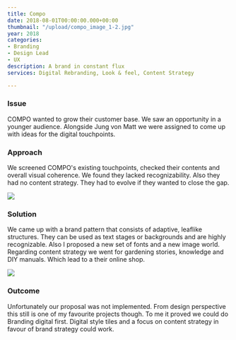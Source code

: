 ```yaml
---
title: Compo
date: 2018-08-01T00:00:00.000+00:00
thumbnail: "/upload/compo_image_1-2.jpg"
year: 2018
categories:
- Branding
- Design Lead
- UX
description: A brand in constant flux
services: Digital Rebranding, Look & feel, Content Strategy

---
```

### Issue

<p class="lead">COMPO wanted to grow their customer base. We saw an opportunity in a younger audience. Alongside Jung von Matt we were assigned to come up with ideas for the digital touchpoints.</p>

### Approach

We screened COMPO's existing touchpoints, checked their contents and overall visual coherence. We found they lacked recognizability. Also they had no content strategy. They had to evolve if they wanted to close the gap.

![](/upload/compo_image_2-1.jpg)

### Solution

We came up with a brand pattern that consists of adaptive, leaflike structures. They can be used as text stages or backgrounds and are highly recognizable. Also I proposed a new set of fonts and a new image world. Regarding content strategy we went for gardening stories, knowledge and DIY manuals. Which lead to a their online shop.

![](/upload/compo_image_3.jpg)

### Outcome

Unfortunately our proposal was not implemented. From design perspective this still is one of my favourite projects though. To me it proved we could do Branding digital first. Digital style tiles and a focus on content strategy in favour of brand strategy could work.